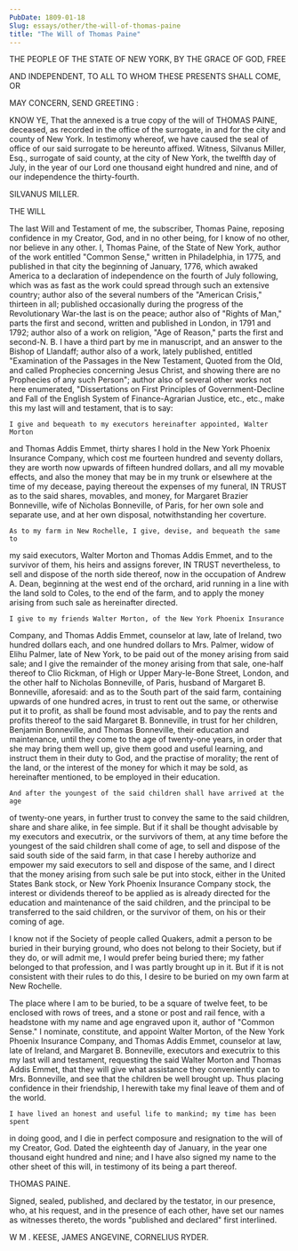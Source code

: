 ```yaml
---
PubDate: 1809-01-18
Slug: essays/other/the-will-of-thomas-paine
title: "The Will of Thomas Paine"
---
```


   THE PEOPLE OF THE STATE OF NEW YORK, BY THE GRACE OF GOD, FREE

   AND INDEPENDENT, TO ALL TO WHOM THESE PRESENTS SHALL COME, OR

   MAY CONCERN, SEND GREETING :

   KNOW YE, That the annexed is a true copy of the will of THOMAS PAINE,
   deceased, as recorded in the office of the surrogate, in and for the city
   and county of New York. In testimony whereof, we have caused the seal of
   office of our said surrogate to be hereunto affixed. Witness, Silvanus
   Miller, Esq., surrogate of said county, at the city of New York, the
   twelfth day of July, in the year of our Lord one thousand eight hundred
   and nine, and of our independence the thirty-fourth.

   SILVANUS MILLER.

   THE WILL

   The last Will and Testament of me, the subscriber, Thomas Paine, reposing
   confidence in my Creator, God, and in no other being, for I know of no
   other, nor believe in any other. I, Thomas Paine, of the State of New
   York, author of the work entitled "Common Sense," written in Philadelphia,
   in 1775, and published in that city the beginning of January, 1776, which
   awaked America to a declaration of independence on the fourth of July
   following, which was as fast as the work could spread through such an
   extensive country; author also of the several numbers of the "American
   Crisis," thirteen in all; published occasionally during the progress of
   the Revolutionary War-the last is on the peace; author also of "Rights of
   Man," parts the first and second, written and published in London, in 1791
   and 1792; author also of a work on religion, "Age of Reason," parts the
   first and second-N. B. I have a third part by me in manuscript, and an
   answer to the Bishop of Llandaff; author also of a work, lately published,
   entitled "Examination of the Passages in the New Testament, Quoted from
   the Old, and called Prophecies concerning Jesus Christ, and showing there
   are no Prophecies of any such Person"; author also of several other works
   not here enumerated, "Dissertations on First Principles of
   Government-Decline and Fall of the English System of Finance-Agrarian
   Justice, etc., etc., make this my last will and testament, that is to say:

    I give and bequeath to my executors hereinafter appointed, Walter Morton
   and Thomas Addis Emmet, thirty shares I hold in the New York Phoenix
   Insurance Company, which cost me fourteen hundred and seventy dollars,
   they are worth now upwards of fifteen hundred dollars, and all my movable
   effects, and also the money that may be in my trunk or elsewhere at the
   time of my decease, paying thereout the expenses of my funeral, IN TRUST
   as to the said shares, movables, and money, for Margaret Brazier
   Bonneville, wife of Nicholas Bonneville, of Paris, for her own sole and
   separate use, and at her own disposal, notwithstanding her coverture.

    As to my farm in New Rochelle, I give, devise, and bequeath the same to
   my said executors, Walter Morton and Thomas Addis Emmet, and to the
   survivor of them, his heirs and assigns forever, IN TRUST nevertheless, to
   sell and dispose of the north side thereof, now in the occupation of
   Andrew A. Dean, beginning at the west end of the orchard, arid running in
   a line with the land sold to Coles, to the end of the farm, and to apply
   the money arising from such sale as hereinafter directed.

    I give to my friends Walter Morton, of the New York Phoenix Insurance
   Company, and Thomas Addis Emmet, counselor at law, late of Ireland, two
   hundred dollars each, and one hundred dollars to Mrs. Palmer, widow of
   Elihu Palmer, late of New York, to be paid out of the money arising from
   said sale; and I give the remainder of the money arising from that sale,
   one-half thereof to Clio Rickman, of High or Upper Mary-le-Bone Street,
   London, and the other half to Nicholas Bonneville, of Paris, husband of
   Margaret B. Bonneville, aforesaid: and as to the South part of the said
   farm, containing upwards of one hundred acres, in trust to rent out the
   same, or otherwise put it to profit, as shall be found most advisable, and
   to pay the rents and profits thereof to the said Margaret B. Bonneville,
   in trust for her children, Benjamin Bonneville, and Thomas Bonneville,
   their education and maintenance, until they come to the age of twenty-one
   years, in order that she may bring them well up, give them good and useful
   learning, and instruct them in their duty to God, and the practise of
   morality; the rent of the land, or the interest of the money for which it
   may be sold, as hereinafter mentioned, to be employed in their education.

    And after the youngest of the said children shall have arrived at the age
   of twenty-one years, in further trust to convey the same to the said
   children, share and share alike, in fee simple. But if it shall be thought
   advisable by my executors and executrix, or the survivors of them, at any
   time before the youngest of the said children shall come of age, to sell
   and dispose of the said south side of the said farm, in that case I hereby
   authorize and empower my said executors to sell and dispose of the same,
   and I direct that the money arising from such sale be put into stock,
   either in the United States Bank stock, or New York Phoenix Insurance
   Company stock, the interest or dividends thereof to be applied as is
   already directed for the education and maintenance of the said children,
   and the principal to be transferred to the said children, or the survivor
   of them, on his or their coming of age.

   I know not if the Society of people called Quakers, admit a person to be
   buried in their burying ground, who does not belong to their Society, but
   if they do, or will admit me, I would prefer being buried there; my father
   belonged to that profession, and I was partly brought up in it. But if it
   is not consistent with their rules to do this, I desire to be buried on my
   own farm at New Rochelle.

   The place where I am to be buried, to be a square of twelve feet, to be
   enclosed with rows of trees, and a stone or post and rail fence, with a
   headstone with my name and age engraved upon it, author of "Common Sense."
   I nominate, constitute, and appoint Walter Morton, of the New York Phoenix
   Insurance Company, and Thomas Addis Emmet, counselor at law, late of
   Ireland, and Margaret B. Bonneville, executors and executrix to this my
   last will and testament, requesting the said Walter Morton and Thomas
   Addis Emmet, that they will give what assistance they conveniently can to
   Mrs. Bonneville, and see that the children be well brought up. Thus
   placing confidence in their friendship, I herewith take my final leave of
   them and of the world.

    I have lived an honest and useful life to mankind; my time has been spent
   in doing good, and I die in perfect composure and resignation to the will
   of my Creator, God. Dated the eighteenth day of January, in the year one
   thousand eight hundred and nine; and I have also signed my name to the
   other sheet of this will, in testimony of its being a part thereof.

   THOMAS PAINE.

   Signed, sealed, published, and declared by the testator, in our presence,
   who, at his request, and in the presence of each other, have set our names
   as witnesses thereto, the words "published and declared" first interlined.

   W M . KEESE, JAMES ANGEVINE, CORNELIUS RYDER.


